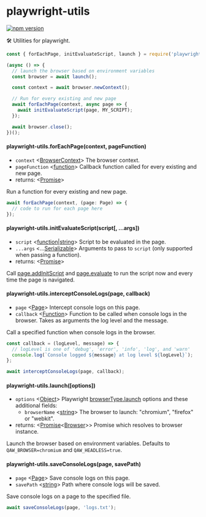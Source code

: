 # playwright-utils

[![npm version](https://badge.fury.io/js/playwright-utils.svg)](https://badge.fury.io/js/playwright-utils)

🛠️ Utilities for playwright.

```js
const { forEachPage, initEvaluateScript, launch } = require('playwright-utils');

(async () => {
  // launch the browser based on environment variables
  const browser = await launch();

  const context = await browser.newContext();

  // Run for every existing and new page
  await forEachPage(context, async page => {
    await initEvaluateScript(page, MY_SCRIPT);
  });

  await browser.close();
})();
```

#### playwright-utils.forEachPage(context, pageFunction)

- `context` <[BrowserContext]> The browser context.
- `pageFunction` <[function]> Callback function called for every existing and new page.
- returns: <[Promise]>

Run a function for every existing and new page.

```js
await forEachPage(context, (page: Page) => {
  // code to run for each page here
});
```

#### playwright-utils.initEvaluateScript(script[, ...args])

- `script` <[function]|[string]> Script to be evaluated in the page.
- `...args` <...[Serializable]> Arguments to pass to `script` (only supported when passing a function).
- returns: <[Promise]>

Call [page.addInitScript] and [page.evaluate] to run the script now and every time the page is navigated.

#### playwright-utils.interceptConsoleLogs(page, callback)

- `page` <[Page]> Intercept console logs on this page.
- `callback` <[Function]> Function to be called when console logs in the browser. Takes as arguments the log level and the message.

Call a specified function when console logs in the browser.

```js
const callback = (logLevel, message) => {
  // logLevel is one of 'debug', 'error', 'info', 'log', and 'warn'
  console.log(`Console logged ${message} at log level ${logLevel}`);
};

await interceptConsoleLogs(page, callback);
```

#### playwright-utils.launch([options])

- `options` <[Object]> Playwright [browserType.launch] options and these additional fields:
  - `browserName` <[string]> The browser to launch: "chromium", "firefox" or "webkit".
- returns: <[Promise]<[Browser]>> Promise which resolves to browser instance.

Launch the browser based on environment variables. Defaults to `QAW_BROWSER=chromium` and `QAW_HEADLESS=true`.

#### playwright-utils.saveConsoleLogs(page, savePath)

- `page` <[Page]> Save console logs on this page.
- `savePath` <[string]> Path where console logs will be saved.

Save console logs on a page to the specified file.

```js
await saveConsoleLogs(page, 'logs.txt');
```

[browser]: https://github.com/microsoft/playwright/blob/master/docs/api.md#class-browser 'browser'
[browsercontext]: https://github.com/microsoft/playwright/blob/master/docs/api.md#class-browsercontext 'BrowserContext'
[browsertype.launch]: https://github.com/microsoft/playwright/blob/master/docs/api.md#browsertypelaunchoptions 'browserType.launch'
[function]: https://developer.mozilla.org/en-US/docs/Web/JavaScript/Reference/Global_Objects/Function 'Function'
[object]: https://developer.mozilla.org/en-US/docs/Web/JavaScript/Reference/Global_Objects/Object 'Object'
[page]: https://github.com/microsoft/playwright/blob/master/docs/api.md#class-page 'Page'
[page.evaluate]: https://github.com/microsoft/playwright/blob/master/docs/api.md#pageevaluatepagefunction-args 'page.evaluate'
[page.addinitscript]: https://github.com/microsoft/playwright/blob/master/docs/api.md#pageaddinitscriptscript-args 'page.addInitScript'
[promise]: https://developer.mozilla.org/en-US/docs/Web/JavaScript/Reference/Global_Objects/Promise 'Promise'
[serializable]: https://developer.mozilla.org/en-US/docs/Web/JavaScript/Reference/Global_Objects/JSON/stringify#Description 'Serializable'
[string]: https://developer.mozilla.org/en-US/docs/Web/JavaScript/Data_structures#String_type 'String'
